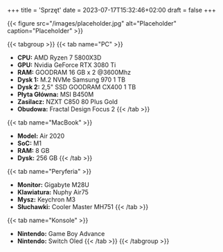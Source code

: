 +++
title = 'Sprzęt'
date = 2023-07-17T15:32:46+02:00
draft = false
+++

{{< figure src="/images/placeholder.jpg" alt="Placeholder" caption="Placeholder" >}}

{{< tabgroup >}}
{{< tab name="PC" >}}
- **CPU:** AMD Ryzen 7 5800X3D
- **GPU:** Nvidia GeForce RTX 3080 Ti
- **RAM:** GOODRAM 16 GB x 2 @3600Mhz
- **Dysk 1:** M.2 NVMe Samsung 970 1 TB
- **Dysk 2:** 2,5" SSD GOODRAM CX400 1 TB
- **Płyta Główna:** MSI B450M
- **Zasilacz:** NZXT C850 80 Plus Gold
- **Obudowa:** Fractal Design Focus 2
{{< /tab >}}

{{< tab name="MacBook" >}}
- **Model:** Air 2020
- **SoC:** M1
- **RAM:** 8 GB
- **Dysk:** 256 GB
{{< /tab >}}

{{< tab name="Peryferia" >}}
- **Monitor:** Gigabyte M28U
- **Klawiatura:** Nuphy Air75
- **Mysz:** Keychron M3
- **Słuchawki:** Cooler Master MH751
{{< /tab >}}

{{< tab name="Konsole" >}}
- **Nintendo:** Game Boy Advance
- **Nintendo:** Switch Oled
{{< /tab >}}
{{< /tabgroup >}}